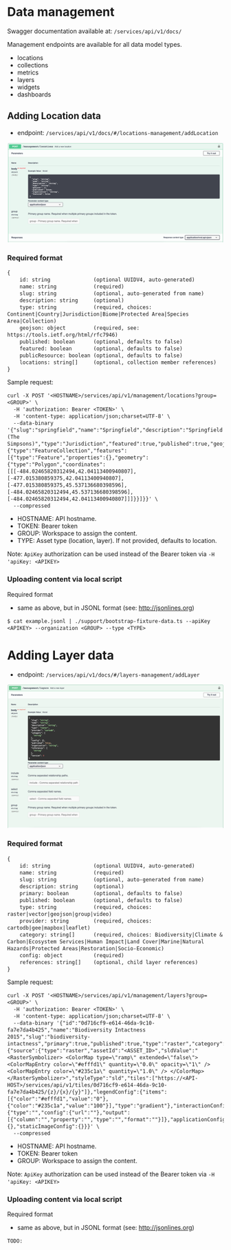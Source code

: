 # Data management

Swagger documentation available at: `/services/api/v1/docs/`

Management endpoints are available for all data model types.
- locations
- collections
- metrics
- layers
- widgets
- dashboards

## Adding Location data

- endpoint: `/services/api/v1/docs/#/locations-management/addLocation`

![](resources/adding-locations.png)

### Required format

```
{
    id: string              (optional UUIDV4, auto-generated)
    name: string            (required)
    slug: string            (optional, auto-generated from name)
    description: string     (optional)
    type: string            (required, choices: Continent|Country|Jurisdiction|Biome|Protected Area|Species Area|Collection)
    geojson: object         (required, see: https://tools.ietf.org/html/rfc7946)
    published: boolean      (optional, defaults to false)
    featured: boolean       (optional, defaults to false)
    publicResource: boolean (optional, defaults to false)
    locations: string[]     (optional, collection member references)
}
```

Sample request:
```
curl -X POST '<HOSTNAME>/services/api/v1/management/locations?group=<GROUP>' \
  -H 'authorization: Bearer <TOKEN>' \
  -H 'content-type: application/json;charset=UTF-8' \
  --data-binary '{"slug":"springfield","name":"Springfield","description":"Springfield (The Simpsons)","type":"Jurisdiction","featured":true,"published":true,"geojson":{"type":"FeatureCollection","features":[{"type":"Feature","properties":{},"geometry":{"type":"Polygon","coordinates":[[[-484.02465820312494,42.04113400940807],[-477.015380859375,42.04113400940807],[-477.015380859375,45.537136680398596],[-484.02465820312494,45.537136680398596],[-484.02465820312494,42.04113400940807]]]}}]}}' \
  --compressed
```
- HOSTNAME: API hostname.
- TOKEN: Bearer token
- GROUP: Workspace to assign the content.
- TYPE: Asset type (location, layer). If not provided, defaults to location.

Note: `ApiKey` authorization can be used instead of the Bearer token via `-H 'apiKey: <APIKEY>`

### Uploading content via local script

Required format
- same as above, but in JSONL format (see: http://jsonlines.org)
```
$ cat example.jsonl | ./support/bootstrap-fixture-data.ts --apiKey <APIKEY> --organization <GROUP> --type <TYPE>
```

# Adding Layer data

- endpoint: `/services/api/v1/docs/#/layers-management/addLayer`

![](resources/adding-layers.png)

### Required format

```
{
    id: string              (optional UUIDV4, auto-generated)
    name: string            (required)
    slug: string            (optional, auto-generated from name)
    description: string     (optional)
    primary: boolean        (optional, defaults to false)
    published: boolean      (optional, defaults to false)
    type: string            (required, choices: raster|vector|geojson|group|video)
    provider: string        (required, choices: cartodb|gee|mapbox|leaflet)
    category: string[]      (required, choices: Biodiversity|Climate & Carbon|Ecosystem Services|Human Impact|Land Cover|Marine|Natural Hazards|Protected Areas|Restoration|Socio-Economic)
    config: object          (required)
    references: string[]    (optional, child layer references)
}
```

Sample request:
```
curl -X POST '<HOSTNAME>/services/api/v1/management/layers?group=<GROUP>' \
  -H 'authorization: Bearer <TOKEN>' \
  -H 'content-type: application/json;charset=UTF-8' \
  --data-binary '{"id":"0d716cf9-e614-46da-9c10-fa7e7da4b425","name":"Biodiversity Intactness 2015","slug":"biodiversity-intactness","primary":true,"published":true,"type":"raster","category":"Biodiversity","provider":"gee","config":{"source":{"type":"raster","assetId":"<ASSET_ID>","sldValue":"<RasterSymbolizer> <ColorMap type=\"ramp\" extended=\"false\"> <ColorMapEntry color=\"#efffd1\" quantity=\"0.0\" opacity=\"1\" /> <ColorMapEntry color=\"#235c1a\" quantity=\"1.0\" /> </ColorMap> </RasterSymbolizer>","styleType":"sld","tiles":["https://<API-HOST>/services/api/v1/tiles/0d716cf9-e614-46da-9c10-fa7e7da4b425/{z}/{x}/{y}"]},"legendConfig":{"items":[{"color":"#efffd1","value":"0"},{"color":"#235c1a","value":"100"}],"type":"gradient"},"interactionConfig":{"type":"","config":{"url":""},"output":[{"column":"","property":"","type":"","format":""}]},"applicationConfig":{},"staticImageConfig":{}}}' \
  --compressed
```
- HOSTNAME: API hostname.
- TOKEN: Bearer token
- GROUP: Workspace to assign the content.

Note: `ApiKey` authorization can be used instead of the Bearer token via `-H 'apiKey: <APIKEY>`

### Uploading content via local script

Required format
- same as above, but in JSONL format (see: http://jsonlines.org)
```
TODO:
```
